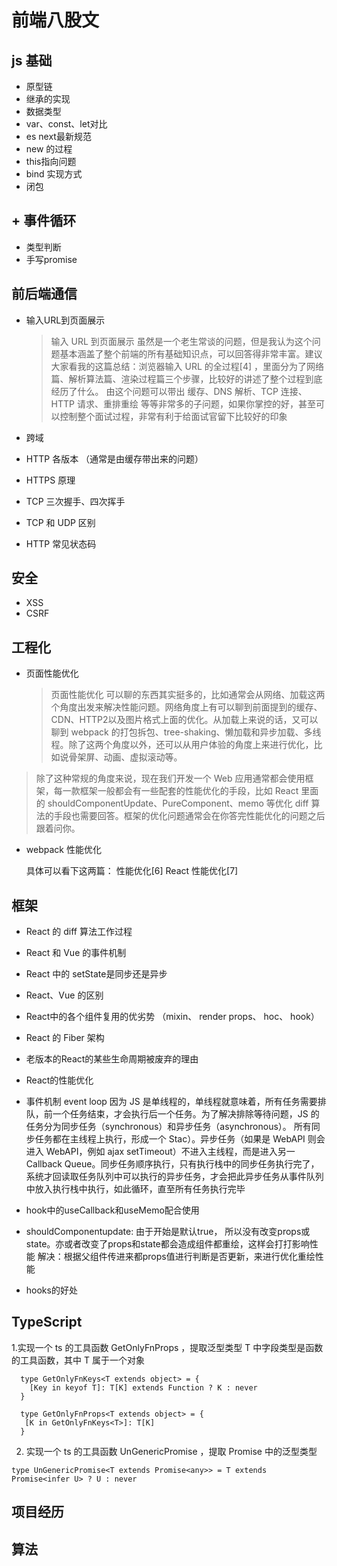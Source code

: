 # 前端八股文

## js 基础
  + 原型链
  + 继承的实现
  + 数据类型
  + var、const、let对比
  + es next最新规范
  + new 的过程
  + this指向问题
  + bind 实现方式
  + 闭包
## + 事件循环
  + 类型判断
  + 手写promise
## 前后端通信
  + 输入URL到页面展示
      > 输入 URL 到页面展示 虽然是一个老生常谈的问题，但是我认为这个问题基本涵盖了整个前端的所有基础知识点，可以回答得非常丰富。建议大家看我的这篇总结：浏览器输入 URL 的全过程[4] ，里面分为了网络篇、解析算法篇、渲染过程篇三个步骤，比较好的讲述了整个过程到底经历了什么。
      > 由这个问题可以带出 缓存、DNS 解析、TCP 连接、HTTP 请求、重排重绘 等等非常多的子问题，如果你掌控的好，甚至可以控制整个面试过程，非常有利于给面试官留下比较好的印象
  + 跨域

  + HTTP 各版本 （通常是由缓存带出来的问题）
  + HTTPS 原理
  + TCP 三次握手、四次挥手
  + TCP 和 UDP 区别
  + HTTP 常见状态码

## 安全
  + XSS
  + CSRF
## 工程化
  + 页面性能优化
    > 页面性能优化 可以聊的东西其实挺多的，比如通常会从网络、加载这两个角度出发来解决性能问题。网络角度上有可以聊到前面提到的缓存、CDN、HTTP2以及图片格式上面的优化。从加载上来说的话，又可以聊到 webpack 的打包拆包、tree-shaking、懒加载和异步加载、多线程。除了这两个角度以外，还可以从用户体验的角度上来进行优化，比如说骨架屏、动画、虚拟滚动等。

   > 除了这种常规的角度来说，现在我们开发一个 Web 应用通常都会使用框架，每一款框架一般都会有一些配套的性能优化的手段，比如 React 里面的 shouldComponentUpdate、PureComponent、memo 等优化 diff 算法的手段也需要回答。框架的优化问题通常会在你答完性能优化的问题之后跟着问你。

  + webpack 性能优化

    具体可以看下这两篇：
    性能优化[6]
    React 性能优化[7]
## 框架
  + React 的 diff 算法工作过程
  + React 和 Vue 的事件机制
  + React 中的 setState是同步还是异步
  + React、Vue 的区别
  + React中的各个组件复用的优劣势 （mixin、 render props、 hoc、 hook）
  + React 的 Fiber 架构
  + 老版本的React的某些生命周期被废弃的理由
  + React的性能优化
  + 事件机制 event loop
    因为 JS 是单线程的，单线程就意味着，所有任务需要排队，前一个任务结束，才会执行后一个任务。为了解决排除等待问题，JS 的任务分为同步任务（synchronous）和异步任务（asynchronous）。 所有同步任务都在主线程上执行，形成一个 Stac）。异步任务（如果是 WebAPI 则会进入 WebAPI，例如 ajax setTimeout）不进入主线程，而是进入另一 Callback Queue。同步任务顺序执行，只有执行栈中的同步任务执行完了，系统才回读取任务队列中可以执行的异步任务，才会把此异步任务从事件队列中放入执行栈中执行，如此循环，直至所有任务执行完毕

  + hook中的useCallback和useMemo配合使用
  + shouldComponentupdate: 由于开始是默认true， 所以没有改变props或state。亦或者改变了props和state都会造成组件都重绘，这样会打打影响性能
    解决：根据父组件传进来都props值进行判断是否更新，来进行优化重绘性能
  + hooks的好处
## TypeScript
  1.实现一个 ts 的工具函数 GetOnlyFnProps<T> ，提取泛型类型 T 中字段类型是函数的工具函数，其中 T 属于一个对象
  ```
    type GetOnlyFnKeys<T extends object> = {
      [Key in keyof T]: T[K] extends Function ? K : never
    }
  
    type GetOnlyFnProps<T extends object> = {
     [K in GetOnlyFnKeys<T>]: T[K]
    }
  ```
  2. 实现一个 ts 的工具函数 UnGenericPromise<T> ，提取 Promise 中的泛型类型
  ```
  type UnGenericPromise<T extends Promise<any>> = T extends Promise<infer U> ? U : never
  ```


## 项目经历
## 算法